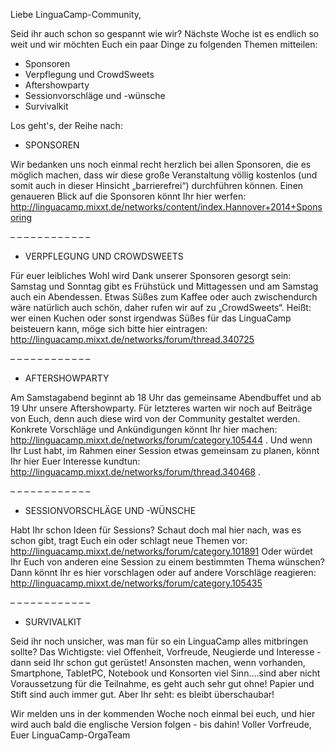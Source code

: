 Liebe LinguaCamp-Community,

Seid ihr auch schon so gespannt wie wir?
Nächste Woche ist es endlich so weit und wir möchten Euch ein paar Dinge zu folgenden Themen mitteilen:

- Sponsoren
- Verpflegung und CrowdSweets
- Aftershowparty
- Sessionvorschläge und -wünsche
- Survivalkit

Los geht's, der Reihe nach:


+ SPONSOREN

Wir bedanken uns noch einmal recht herzlich bei allen Sponsoren, die es möglich machen, dass wir diese große Veranstaltung völlig kostenlos (und somit auch in dieser Hinsicht „barrierefrei“) durchführen können.  Einen genaueren Blick auf die Sponsoren könnt Ihr hier werfen: http://linguacamp.mixxt.de/networks/content/index.Hannover+2014+Sponsoring

– – – – – – – – – – – –

+ VERPFLEGUNG UND CROWDSWEETS

Für euer leibliches Wohl wird Dank unserer Sponsoren gesorgt sein: Samstag und Sonntag gibt es Frühstück und Mittagessen und am Samstag auch ein Abendessen. Etwas Süßes zum Kaffee oder auch zwischendurch wäre natürlich auch schön, daher rufen wir auf zu „CrowdSweets“. Heißt: wer einen Kuchen oder sonst irgendwas Süßes für das LinguaCamp beisteuern kann, möge sich bitte hier eintragen:  http://linguacamp.mixxt.de/networks/forum/thread.340725

– – – – – – – – – – – –

+ AFTERSHOWPARTY

Am Samstagabend beginnt ab 18 Uhr das gemeinsame Abendbuffet und ab 19 Uhr unsere Aftershowparty. Für letzteres warten wir noch auf Beiträge von Euch, denn auch diese wird von der Community gestaltet werden. Konkrete Vorschläge und Ankündigungen könnt Ihr hier machen:  http://linguacamp.mixxt.de/networks/forum/category.105444 . Und wenn Ihr Lust habt, im Rahmen einer Session etwas gemeinsam zu planen, könnt Ihr hier Euer Interesse kundtun: http://linguacamp.mixxt.de/networks/forum/thread.340468 .


– – – – – – – – – – – –

+ SESSIONVORSCHLÄGE  UND -WÜNSCHE

Habt Ihr schon Ideen  für Sessions? Schaut doch mal hier nach, was es schon gibt, tragt Euch ein oder schlagt neue Themen vor:  http://linguacamp.mixxt.de/networks/forum/category.101891
Oder würdet Ihr Euch von anderen eine Session zu einem bestimmten Thema wünschen? Dann könnt Ihr es hier vorschlagen oder auf andere Vorschläge reagieren:  http://linguacamp.mixxt.de/networks/forum/category.105435

– – – – – – – – – – – –

+ SURVIVALKIT

Seid ihr noch unsicher, was man für so ein LinguaCamp alles mitbringen sollte?  Das Wichtigste: viel Offenheit, Vorfreude, Neugierde  und Interesse  -  dann seid Ihr schon gut gerüstet! Ansonsten machen, wenn vorhanden, Smartphone, TabletPC, Notebook und Konsorten viel Sinn….sind aber nicht Voraussetzung für die Teilnahme, es geht auch sehr gut ohne! Papier und Stift sind auch immer  gut. Aber Ihr seht: es bleibt überschaubar!

Wir melden uns in der kommenden Woche noch einmal bei euch, und hier wird auch bald die englische Version folgen  -   bis dahin!
Voller Vorfreude,
Euer LinguaCamp-OrgaTeam
